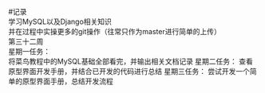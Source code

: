 #记录  
学习MySQL以及Django相关知识  
并在过程中实操更多的git操作（往常只作为master进行简单的上传）  
第三十二周  
星期一任务：  
将菜鸟教程中的MySQL基础全部看完，并输出相关文档记录
星期二任务：
查看原型界面开发手册，并结合已开发的代码进行总结
星期三任务：
尝试开发一个简单的原型界面手册，总结开发流程
